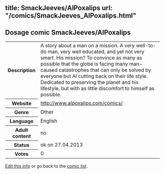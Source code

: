 title: SmackJeeves/AlPoxalips
url: "/comics/SmackJeeves_AlPoxalips.html"
---
Dosage comic SmackJeeves/AlPoxalips
-----------------------------------------

<p id="msg"></p>
<script type="text/javascript">
if (window.location.search === '?edit_info_mail=sent_ok') {
  var elem = document.getElementById("msg");
  elem.innerHTML = 'Edited information sucessfully sent.';
  elem.className = 'ok';
}
</script>
<table class="comicinfo">
<tr>
<th>Description</th><td>A story about a man on a mission. A very well-to-do man, very well educated, and yet not very smart. His mission? To convince as many as possible that the globe is facing many man-caused catastrophes that can only be solved by everyone but Al cutting back on their life style. Dedicated to preserving the planet and his lifestyle, but with as little discomfort to himself as possible.</td>
</tr>
<tr>
<th>Website</th><td><a href="http://www.alpoxalips.com/comics/">http://www.alpoxalips.com/comics/</a></td>
</tr>
<tr>
<th>Genre</th><td>Other</td>
</tr>
<tr>
<th>Language</th><td>English</td>
</tr>
<tr>
<th>Adult content</th><td>no</td>
</tr>
<tr>
<th>Status</th><td>ok on 27.04.2013</td>
</tr>
<tr>
<th>Votes</th><td>0</td>
</tr>
</table>

[Edit this info](SmackJeeves_AlPoxalips_edit.html) or go back to the [comic list](../comic-index.html).
